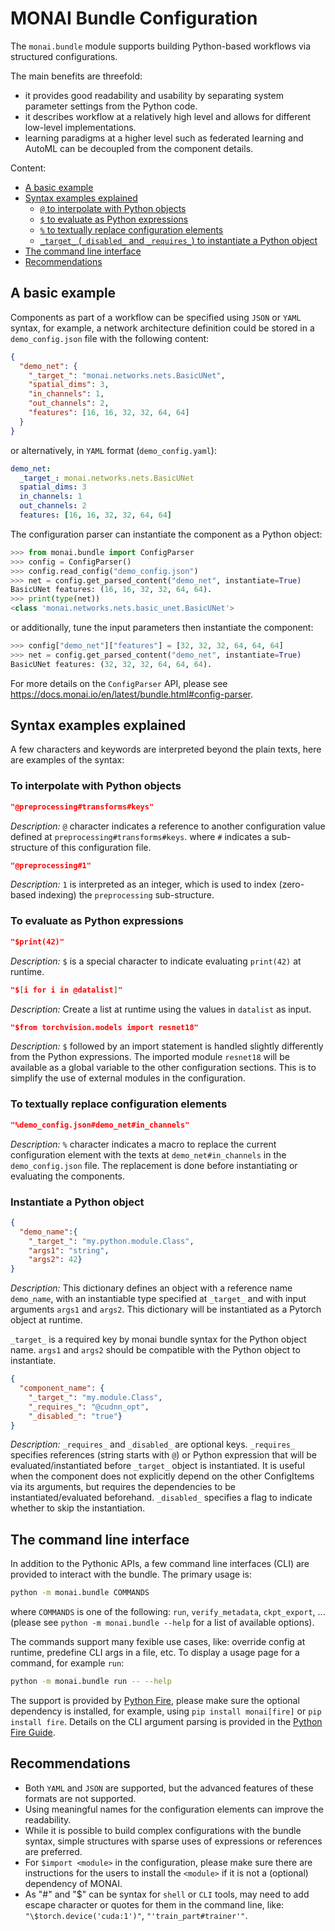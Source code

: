 # MONAI Bundle Configuration

The `monai.bundle` module supports building Python-based workflows via structured configurations.

The main benefits are threefold:

- it provides good readability and usability by separating system parameter settings from the Python code.
- it describes workflow at a relatively high level and allows for different low-level implementations.
- learning paradigms at a higher level such as federated learning and AutoML can be decoupled from the component details.

Content:

- [A basic example](#a-basic-example)
- [Syntax examples explained](#syntax-examples-explained)
  - [`@` to interpolate with Python objects](#to-interpolate-with-python-objects)
  - [`$` to evaluate as Python expressions](#to-evaluate-as-python-expressions)
  - [`%` to textually replace configuration elements](#to-textually-replace-configuration-elements)
  - [`_target_` (`_disabled_` and `_requires_`) to instantiate a Python object](#instantiate-a-python-object)
- [The command line interface](#the-command-line-interface)
- [Recommendations](#recommendations)

## A basic example

Components as part of a workflow can be specified using `JSON` or `YAML` syntax, for example, a network architecture
definition could be stored in a `demo_config.json` file with the following content:

```json
{
  "demo_net": {
    "_target_": "monai.networks.nets.BasicUNet",
    "spatial_dims": 3,
    "in_channels": 1,
    "out_channels": 2,
    "features": [16, 16, 32, 32, 64, 64]
  }
}
```

or alternatively, in `YAML` format (`demo_config.yaml`):

```yaml
demo_net:
  _target_: monai.networks.nets.BasicUNet
  spatial_dims: 3
  in_channels: 1
  out_channels: 2
  features: [16, 16, 32, 32, 64, 64]
```

The configuration parser can instantiate the component as a Python object:

```py
>>> from monai.bundle import ConfigParser
>>> config = ConfigParser()
>>> config.read_config("demo_config.json")
>>> net = config.get_parsed_content("demo_net", instantiate=True)
BasicUNet features: (16, 16, 32, 32, 64, 64).
>>> print(type(net))
<class 'monai.networks.nets.basic_unet.BasicUNet'>
```

or additionally, tune the input parameters then instantiate the component:

```py
>>> config["demo_net"]["features"] = [32, 32, 32, 64, 64, 64]
>>> net = config.get_parsed_content("demo_net", instantiate=True)
BasicUNet features: (32, 32, 32, 64, 64, 64).
```

For more details on the `ConfigParser` API, please see https://docs.monai.io/en/latest/bundle.html#config-parser.

## Syntax examples explained

A few characters and keywords are interpreted beyond the plain texts, here are examples of the syntax:

### To interpolate with Python objects

```json
"@preprocessing#transforms#keys"
```

_Description:_ `@` character indicates a reference to another configuration value defined at `preprocessing#transforms#keys`.
where `#` indicates a sub-structure of this configuration file.

```json
"@preprocessing#1"
```

_Description:_ `1` is interpreted as an integer, which is used to index (zero-based indexing) the `preprocessing` sub-structure.

### To evaluate as Python expressions

```json
"$print(42)"
```

_Description:_ `$` is a special character to indicate evaluating `print(42)` at runtime.

```json
"$[i for i in @datalist]"
```

_Description:_ Create a list at runtime using the values in `datalist` as input.

```json
"$from torchvision.models import resnet18"
```

_Description:_ `$` followed by an import statement is handled slightly differently from the
Python expressions. The imported module `resnet18` will be available as a global variable
to the other configuration sections. This is to simplify the use of external modules in the configuration.

### To textually replace configuration elements

```json
"%demo_config.json#demo_net#in_channels"
```

_Description:_ `%` character indicates a macro to replace the current configuration element with the texts at `demo_net#in_channels` in the
`demo_config.json` file. The replacement is done before instantiating or evaluating the components.

### Instantiate a Python object

```json
{
  "demo_name":{
    "_target_": "my.python.module.Class",
    "args1": "string",
    "args2": 42}
}
```

_Description:_ This dictionary defines an object with a reference name `demo_name`, with an instantiable type
specified at `_target_` and with input arguments `args1` and `args2`.
This dictionary will be instantiated as a Pytorch object at runtime.

`_target_` is a required key by monai bundle syntax for the Python object name.
`args1` and `args2` should be compatible with the Python object to instantiate.

```json
{
  "component_name": {
    "_target_": "my.module.Class",
    "_requires_": "@cudnn_opt",
    "_disabled_": "true"}
}
```

_Description:_ `_requires_` and `_disabled_` are optional keys.
`_requires_` specifies references (string starts with `@`) or
Python expression that will be evaluated/instantiated before `_target_` object is instantiated.
It is useful when the component does not explicitly depend on the other ConfigItems via
its arguments, but requires the dependencies to be instantiated/evaluated beforehand.
`_disabled_` specifies a flag to indicate whether to skip the instantiation.

## The command line interface

In addition to the Pythonic APIs, a few command line interfaces (CLI) are provided to interact with the bundle.
The primary usage is:
```bash
python -m monai.bundle COMMANDS
```

where `COMMANDS` is one of the following: `run`, `verify_metadata`, `ckpt_export`, ...
(please see `python -m monai.bundle --help` for a list of available options).

The commands support many fexible use cases, like: override config at runtime, predefine CLI args in a file, etc.
To display a usage page for a command, for example `run`:
```bash
python -m monai.bundle run -- --help
```

The support is provided by [Python Fire](https://github.com/google/python-fire), please
make sure the optional dependency is installed, for example,
using `pip install monai[fire]` or `pip install fire`.
Details on the CLI argument parsing is provided in the
[Python Fire Guide](https://github.com/google/python-fire/blob/master/docs/guide.md#argument-parsing).

## Recommendations
- Both `YAML` and `JSON` are supported, but the advanced features of these formats are not supported.
- Using meaningful names for the configuration elements can improve the readability.
- While it is possible to build complex configurations with the bundle syntax,
  simple structures with sparse uses of expressions or references are preferred.
- For `$import <module>` in the configuration, please make sure there are instructions for the users to install
  the `<module>` if it is not a (optional) dependency of MONAI.
- As "#" and "$" can be syntax for `shell` or `CLI` tools, may need to add escape character or quotes for them
  in the command line, like: `"\$torch.device('cuda:1')"`, `"'train_part#trainer'"`.
